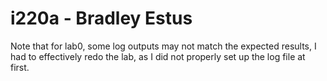 # i220a - Bradley Estus

Note that for lab0, some log outputs may not match the expected results,
I had to effectively redo the lab, as I did not properly set up the log file at first.
